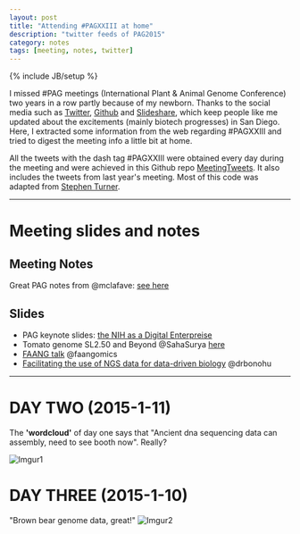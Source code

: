 ```yaml
---
layout: post
title: "Attending #PAGXXIII at home"
description: "twitter feeds of PAG2015"
category: notes
tags: [meeting, notes, twitter]
---
```

{% include JB/setup %}

I missed #PAG meetings (International Plant & Animal Genome Conference) two years in a row partly because of my newborn. Thanks to the social media such as [Twitter](https://twitter.com/), [Github](github.com) and [Slideshare](http://www.slideshare.net/), which keep people like me updated about the excitements (mainly biotech progresses) in San Diego. Here, I extracted some information from the web regarding #PAGXXIII and tried to digest the meeting info a little bit at home.  

All the tweets with the dash tag #PAGXXIII were obtained every day during the meeting and were achieved in this Github repo [MeetingTweets](https://github.com/yangjl/MeetingTweets). It also includes the tweets from last year's meeting. Most of this code was adapted from [Stephen Turner](http://gettinggeneticsdone.blogspot.com/search/label/Twitter).

---
# Meeting slides and notes

## Meeting Notes
Great PAG notes from @mclafave: [see here](https://github.com/mlafave/meeting_notes/blob/master/PAG_XXIII_2015.txt)

## Slides

- PAG keynote slides: [the NIH as a Digital Enterpreise](http://t.co/v86FA2TSw8)
- Tomato genome SL2.50 and Beyond @SahaSurya [here](http://t.co/vR36JlIwKT)
- [FAANG talk](http://www.faang.org/pub/GiuffraE_PAG2015_FAANG.pdf) @faangomics
- [Facilitating the use of NGS data for data-driven biology](http://t.co/mtQQ5eZhCK) @drbonohu


---
# DAY TWO (2015-1-11)

The **'wordcloud'** of day one says that "Ancient dna sequencing data can assembly, need to see booth now". Really?

![Imgur1](http://i.imgur.com/7B6rzAU.png?1)

# DAY THREE (2015-1-10)

"Brown bear genome data, great!"
![Imgur2](http://i.imgur.com/0EWZrRb.png)

